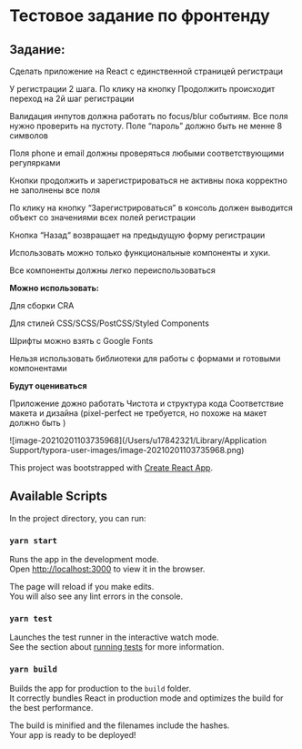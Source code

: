 # Тестовое задание по фронтенду

## Задание:
Сделать приложение на React с единственной страницей регистраци

У регистрации 2 шага. По клику на кнопку Продолжить происходит переход на 2й шаг регистрации

Валидация инпутов должна работать по focus/blur событиям. Все поля нужно проверить на пустоту. Поле “пароль” должно быть не менне 8 символов

Поля phone и email должны проверяться любыми соответствующими регулярками

Кнопки продолжить и зарегистрироваться не активны пока корректно не заполнены все поля

По клику на кнопку “Зарегистрироваться” в консоль должен выводится объект со значениями всех полей регистрации 

Кнопка “Назад“ возвращает на предыдущую форму регистрации

Использовать можно только функциональные компоненты и хуки.

Все компоненты должны легко переиспользоваться

**Можно использовать:**

Для сборки CRA

Для стилей СSS/SCSS/PostCSS/Styled Components 

Шрифты можно взять с Google Fonts

Нельзя использовать библиотеки для работы с формами и готовыми компонентами 

**Будут оцениваться**

Приложение дожно работать
Чистота и структура кода
Соответствие макета и дизайна (pixel-perfect не требуется, но похоже на макет должно быть )



![image-20210201103735968](/Users/u17842321/Library/Application Support/typora-user-images/image-20210201103735968.png)




This project was bootstrapped with [Create React App](https://github.com/facebook/create-react-app).

## Available Scripts

In the project directory, you can run:

### `yarn start`

Runs the app in the development mode.\
Open [http://localhost:3000](http://localhost:3000) to view it in the browser.

The page will reload if you make edits.\
You will also see any lint errors in the console.

### `yarn test`

Launches the test runner in the interactive watch mode.\
See the section about [running tests](https://facebook.github.io/create-react-app/docs/running-tests) for more information.

### `yarn build`

Builds the app for production to the `build` folder.\
It correctly bundles React in production mode and optimizes the build for the best performance.

The build is minified and the filenames include the hashes.\
Your app is ready to be deployed!
